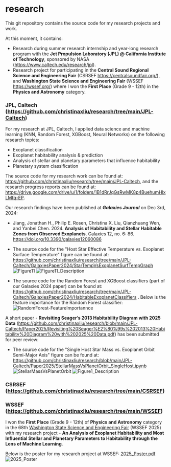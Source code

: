 # research
This git repository contains the source code for my research projects and work.

At this moment, it contains:
- Research during summer research internship and year-long research program with the **Jet Propulsion Laboratory (JPL) @ California Institute of Technology**, sponsored by NASA (https://www.caltech.edu/research/jpl).
- Research project for participating in the **Central Sound Regional Science and Engineering Fair** (CSRSEF https://centralsoundfair.org/), and **Washington State Science and Engineering Fair** (WSSEF https://wssef.org/) where I won the **First Place** (Grade 9 - 12th) in the **Physics and Astronomy** category.


### JPL, Caltech (https://github.com/christinaxliu/research/tree/main/JPL-Caltech)
For my research at JPL, Caltech, I applied data science and machine learning (KNN, Random Forest, XGBoost, Neural Networks) on the following research topics:
- Exoplanet classification
- Exoplanet habitability analysis & prediction
- Analysis of stellar and planetary parameters that influence habitability
- Planetary system classification

The source code for my research work can be found at: https://github.com/christinaxliu/research/tree/main/JPL-Caltech, and the research progress reports can be found at: https://drive.google.com/drive/u/1/folders/1B1dRrJqGsRwMK8p4BuehumHlxLMfq-EP.

Our research findings have been published at ***Galaxies Journal*** on Dec 3rd, 2024:
- Jiang, Jonathan H., Philip E. Rosen, Christina X. Liu, Qianzhuang Wen, and Yanbei Chen. 2024. **Analysis of Habitability and Stellar Habitable Zones from Observed Exoplanets**. Galaxies 12, no. 6: 86. https://doi.org/10.3390/galaxies12060086
- The source code for the "Host Star Effective Temperature vs. Exoplanet Surface Temperature" figure can be found at: https://github.com/christinaxliu/research/tree/main/JPL-Caltech/GalaxiesPaper2024/StarTempVsExoplanetSurfTempGraph
![Figure11](https://github.com/user-attachments/assets/15faae15-7002-495e-bec0-3de99a0ec820)
![Figure11_Description](https://github.com/user-attachments/assets/76c1564a-b9b8-4d83-b03e-d53635d86498)

- The source code for the Random Forest and XGBoost classifiers (part of our Galaxies 2024 paper) can be found at: https://github.com/christinaxliu/research/tree/main/JPL-Caltech/GalaxiesPaper2024/HabitableExoplanetClassifiers .
  Below is the feature importance for the Random Forest classifier:
  ![RandomForest-FeatureImportannce](https://github.com/user-attachments/assets/37c8027a-4bd4-496f-b0cc-4413129d086a)

A short paper - **Revisiting Seager’s 2013 Habitability Diagram with 2025 Data** (https://github.com/christinaxliu/research/blob/main/JPL-Caltech/Paper2025/Revisiting%20Seager%E2%80%99s%202013%20Habitability%20Diagram%20with%202025%20Data.pdf) has been submitted for peer review:
- The source code for the "Single Host Star Mass vs. Exoplanet Orbit Semi-Major Axis" figure can be found at: https://github.com/christinaxliu/research/blob/main/JPL-Caltech/Paper2025/StellarMassVsPlanetOrbit_SingleHost.ipynb
![StellarMassVsPlanetOrbit](https://github.com/user-attachments/assets/64d201dc-6c91-4516-910c-e8ce126b1c79)
![Figure1_Description](https://github.com/user-attachments/assets/e8db9c5b-c092-4f74-8d67-b2a3ec40f2ce)


### CSRSEF (https://github.com/christinaxliu/research/tree/main/CSRSEF)
### WSSEF (https://github.com/christinaxliu/research/tree/main/WSSEF)
I won the **First Place** (Grade 9 - 12th) of **Physics and Astronomy** category in the 68th [Washington State Science and Engineering Fair](https://wssef.org/) (WSSEF 2025) with my research project - **An Analysis of Exoplanet Habitability and Most Influential Stellar and Planetary Parameters to Habitability through the Lens of Machine Learning**. 

Below is the poster for my research project at WSSEF:
[2025_Poster.pdf](https://github.com/user-attachments/files/19544574/2025_Poster.pdf)
![2025_Poster](https://github.com/user-attachments/assets/dff38dec-8841-468b-9951-f676ee556454)
